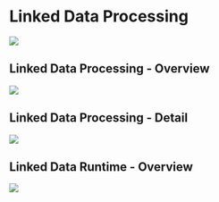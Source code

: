 # Linked Data Processing

![](https://github.com/vistadataproject/documents/blob/master/images/vdp-evolution-of-data-connectivity.png)

## Linked Data Processing - Overview
![](https://github.com/vistadataproject/documents/blob/master/images/vdp-basic.png)

## Linked Data Processing - Detail
![](https://github.com/vistadataproject/documents/blob/master/images/vdp-technical.png)

## Linked Data Runtime - Overview
![](https://github.com/vistadataproject/documents/blob/master/images/vdp-introB.png)
